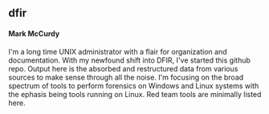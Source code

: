 ## dfir
#### Mark McCurdy  
I'm a long time UNIX administrator with a flair for organization and documentation. With my newfound shift into DFIR, 
I've started this github repo.  Output here is the absorbed and restructured data from various sources to make sense through all the noise.
I'm focusing on the broad spectrum of tools to perform forensics on Windows and Linux systems with the ephasis being tools running on Linux.
Red team tools are minimally listed here.

